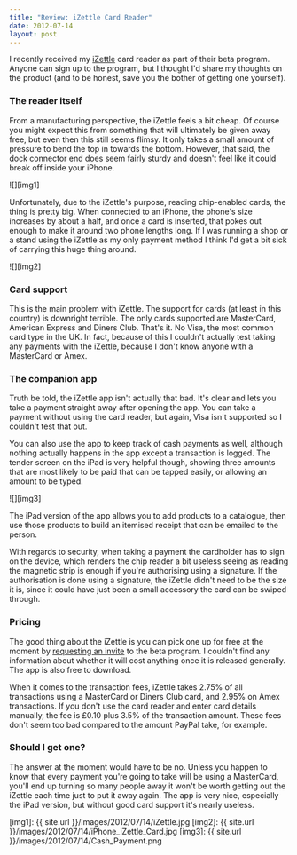 ```yaml
---
title: "Review: iZettle Card Reader"
date: 2012-07-14
layout: post
---
```


I recently received my [iZettle](https://www.izettle.com/gb) card reader as part of their beta program. Anyone can sign up to the program, but I thought I'd share my thoughts on the product (and to be honest, save you the bother of getting one yourself).<!-- more -->

### The reader itself

From a manufacturing perspective, the iZettle feels a bit cheap. Of course you might expect this from something that will ultimately be given away free, but even then this still seems flimsy. It only takes a small amount of pressure to bend the top in towards the bottom. However, that said, the dock connector end does seem fairly sturdy and doesn't feel like it could break off inside your iPhone.

![][img1]

Unfortunately, due to the iZettle's purpose, reading chip-enabled cards, the thing is pretty big. When connected to an iPhone, the phone's size increases by about a half, and once a card is inserted, that pokes out enough to make it around two phone lengths long. If I was running a shop or a stand using the iZettle as my only payment method I think I'd get a bit sick of carrying this huge thing around.

![][img2]

### Card support

This is the main problem with iZettle. The support for cards (at least in this country) is downright terrible. The only cards supported are MasterCard, American Express and Diners Club. That's it. No Visa, the most common card type in the UK. In fact, because of this I couldn't actually test taking any payments with the iZettle, because I don't know anyone with a MasterCard or Amex. 

### The companion app

Truth be told, the iZettle app isn't actually that bad. It's clear and lets you take a payment straight away after opening the app. You can take a payment without using the card reader, but again, Visa isn't supported so I couldn't test that out.

You can also use the app to keep track of cash payments as well, although nothing actually happens in the app except a transaction is logged. The tender screen on the iPad is very helpful though, showing three amounts that are most likely to be paid that can be tapped easily, or allowing an amount to be typed.

![][img3]

The iPad version of the app allows you to add products to a catalogue, then use those products to build an itemised receipt that can be emailed to the person.

With regards to security, when taking a payment the cardholder has to sign on the device, which renders the chip reader a bit useless seeing as reading the magnetic strip is enough if you're authorising using a signature. If the authorisation is done using a signature, the iZettle didn't need to be the size it is, since it could have just been a small accessory the card can be swiped through. 

### Pricing

The good thing about the iZettle is you can pick one up for free at the moment by [requesting an invite][1] to the beta program. I couldn't find any information about whether it will cost anything once it is released generally. The app is also free to download.

When it comes to the transaction fees, iZettle takes 2.75% of all transactions using a MasterCard or Diners Club card, and 2.95% on Amex transactions. If you don't use the card reader and enter card details manually, the fee is £0.10 plus 3.5% of the transaction amount. These fees don't seem too bad compared to the amount PayPal take, for example. 

### Should I get one?

The answer at the moment would have to be no. Unless you happen to know that every payment you're going to take will be using a MasterCard, you'll end up turning so many people away it won't be worth getting out the iZettle each time just to put it away again. The app is very nice, especially the iPad version, but without good card support it's nearly useless.

[1]: https://www.izettle.com/#register

[img1]: {{ site.url }}/images/2012/07/14/iZettle.jpg
[img2]: {{ site.url }}/images/2012/07/14/iPhone_iZettle_Card.jpg
[img3]: {{ site.url }}/images/2012/07/14/Cash_Payment.png